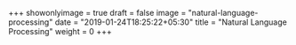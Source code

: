 +++
showonlyimage = true
draft = false
image = "natural-language-processing"
date = "2019-01-24T18:25:22+05:30"
title = "Natural Language Processing"
weight = 0
+++

